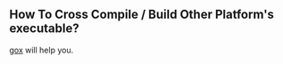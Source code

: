 How To Cross Compile / Build Other Platform's executable?
--------------------------------------------------------

[gox](https://github.com/mitchellh/gox) will help you.
